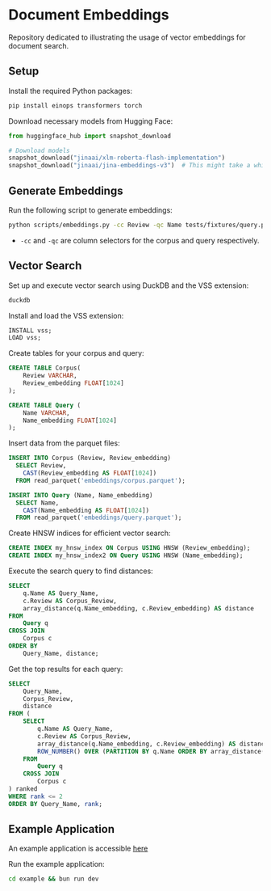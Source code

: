 # Document Embeddings 

Repository dedicated to illustrating the usage of vector embeddings for document search.

## Setup

Install the required Python packages:

```bash
pip install einops transformers torch
```

Download necessary models from Hugging Face:

```python
from huggingface_hub import snapshot_download

# Download models
snapshot_download("jinaai/xlm-roberta-flash-implementation")
snapshot_download("jinaai/jina-embeddings-v3")  # This might take a while, grab a coffee!
```

## Generate Embeddings

Run the following script to generate embeddings:

```bash
python scripts/embeddings.py -cc Review -qc Name tests/fixtures/query.parquet tests/fixtures/corpus.parquet embeddings/ --model-path jinaai/jina-embeddings-v3
```

- `-cc` and `-qc` are column selectors for the corpus and query respectively.

## Vector Search

Set up and execute vector search using DuckDB and the VSS extension:

```bash
duckdb
```

Install and load the VSS extension:

```sql
INSTALL vss;
LOAD vss;
```

Create tables for your corpus and query:

```sql
CREATE TABLE Corpus(
    Review VARCHAR,
    Review_embedding FLOAT[1024]
);

CREATE TABLE Query (
    Name VARCHAR,
    Name_embedding FLOAT[1024] 
);
```

Insert data from the parquet files:

```sql
INSERT INTO Corpus (Review, Review_embedding)
  SELECT Review, 
    CAST(Review_embedding AS FLOAT[1024])
  FROM read_parquet('embeddings/corpus.parquet');

INSERT INTO Query (Name, Name_embedding)
  SELECT Name, 
    CAST(Name_embedding AS FLOAT[1024])
  FROM read_parquet('embeddings/query.parquet');
```

Create HNSW indices for efficient vector search:

```sql
CREATE INDEX my_hnsw_index ON Corpus USING HNSW (Review_embedding);
CREATE INDEX my_hnsw_index2 ON Query USING HNSW (Name_embedding);
```

Execute the search query to find distances:

```sql
SELECT 
    q.Name AS Query_Name,
    c.Review AS Corpus_Review,
    array_distance(q.Name_embedding, c.Review_embedding) AS distance
FROM 
    Query q
CROSS JOIN 
    Corpus c
ORDER BY 
    Query_Name, distance;
```

Get the top results for each query:

```sql
SELECT 
    Query_Name,
    Corpus_Review,
    distance
FROM (
    SELECT 
        q.Name AS Query_Name,
        c.Review AS Corpus_Review,
        array_distance(q.Name_embedding, c.Review_embedding) AS distance,
        ROW_NUMBER() OVER (PARTITION BY q.Name ORDER BY array_distance(q.Name_embedding, c.Review_embedding) ASC) AS rank
    FROM 
        Query q
    CROSS JOIN 
        Corpus c
) ranked
WHERE rank <= 2
ORDER BY Query_Name, rank;
```

## Example Application

An example application is accessible [here](https://sondalex.github.io/document-embeddings/) 

Run the example application:

```bash
cd example && bun run dev
```

